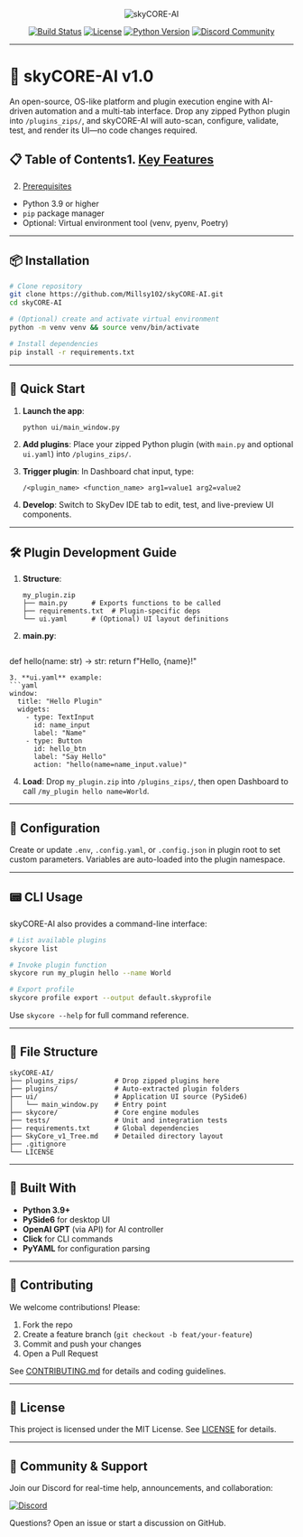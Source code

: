 <p align="center">
  <img src="https://via.placeholder.com/900x180.png?text=skyCORE-AI+Supreme" alt="skyCORE-AI" />
</p>

<p align="center">
  <a href="https://github.com/Millsy102/skyCORE-AI/actions"><img src="https://img.shields.io/badge/build-passing-brightgreen" alt="Build Status" /></a>
  <a href="https://github.com/Millsy102/skyCORE-AI/blob/main/LICENSE"><img src="https://img.shields.io/badge/license-MIT-blue.svg" alt="License" /></a>
  <a href="https://github.com/Millsy102/skyCORE-AI"><img src="https://img.shields.io/badge/python-3.9%2B-yellow.svg" alt="Python Version" /></a>
  <a href="https://discord.gg/m4ZCy2UbCY"><img src="https://img.shields.io/badge/discord-community-5865F2?logo=discord&logoColor=white" alt="Discord Community" /></a>
</p>

---

# 🚀 skyCORE-AI v1.0

An open-source, OS-like platform and plugin execution engine with AI-driven automation and a multi-tab interface. Drop any zipped Python plugin into `/plugins_zips/`, and skyCORE-AI will auto-scan, configure, validate, test, and render its UI—no code changes required.

## 📋 Table of Contents1. [Key Features](#-key-features)

2. [Prerequisites](#-prerequisites)

* Python 3.9 or higher
* `pip` package manager
* Optional: Virtual environment tool (venv, pyenv, Poetry)

---

## 📦 Installation

```bash
# Clone repository
git clone https://github.com/Millsy102/skyCORE-AI.git
cd skyCORE-AI

# (Optional) create and activate virtual environment
python -m venv venv && source venv/bin/activate

# Install dependencies
pip install -r requirements.txt
```

---

## 🚀 Quick Start

1. **Launch the app**:

   ```bash
   python ui/main_window.py
   ```
2. **Add plugins**: Place your zipped Python plugin (with `main.py` and optional `ui.yaml`) into `/plugins_zips/`.
3. **Trigger plugin**: In Dashboard chat input, type:

   ```text
   /<plugin_name> <function_name> arg1=value1 arg2=value2
   ```
4. **Develop**: Switch to SkyDev IDE tab to edit, test, and live-preview UI components.

---

## 🛠️ Plugin Development Guide

1. **Structure**:

   ```plaintext
   my_plugin.zip
   ├── main.py      # Exports functions to be called
   ├── requirements.txt  # Plugin-specific deps
   └── ui.yaml      # (Optional) UI layout definitions
   ```
2. **main.py**:

   ```python
   ```

def hello(name: str) -> str:
return f"Hello, {name}!"

````
3. **ui.yaml** example:
```yaml
window:
  title: "Hello Plugin"
  widgets:
    - type: TextInput
      id: name_input
      label: "Name"
    - type: Button
      id: hello_btn
      label: "Say Hello"
      action: "hello(name=name_input.value)"
````

4. **Load**: Drop `my_plugin.zip` into `/plugins_zips/`, then open Dashboard to call `/my_plugin hello name=World`.

---

## 🔧 Configuration

Create or update `.env`, `.config.yaml`, or `.config.json` in plugin root to set custom parameters. Variables are auto-loaded into the plugin namespace.

---

## 📟 CLI Usage

skyCORE-AI also provides a command-line interface:

```bash
# List available plugins
skycore list

# Invoke plugin function
skycore run my_plugin hello --name World

# Export profile
skycore profile export --output default.skyprofile
```

Use `skycore --help` for full command reference.

---

## 📂 File Structure

```plaintext
skyCORE-AI/
├── plugins_zips/         # Drop zipped plugins here
├── plugins/              # Auto-extracted plugin folders
├── ui/                   # Application UI source (PySide6)
│   └── main_window.py    # Entry point
├── skycore/              # Core engine modules
├── tests/                # Unit and integration tests
├── requirements.txt      # Global dependencies
├── SkyCore_v1_Tree.md    # Detailed directory layout
├── .gitignore
└── LICENSE
```

---

## 👑 Built With

* **Python 3.9+**
* **PySide6** for desktop UI
* **OpenAI GPT** (via API) for AI controller
* **Click** for CLI commands
* **PyYAML** for configuration parsing

---

## 🤝 Contributing

We welcome contributions! Please:

1. Fork the repo
2. Create a feature branch (`git checkout -b feat/your-feature`)
3. Commit and push your changes
4. Open a Pull Request

See [CONTRIBUTING.md](CONTRIBUTING.md) for details and coding guidelines.

---

## 📝 License

This project is licensed under the MIT License. See [LICENSE](LICENSE) for details.

---

## 💬 Community & Support

Join our Discord for real-time help, announcements, and collaboration:

[![Discord](https://img.shields.io/badge/Discord-Join%20Us-7289da?logo=discord\&logoColor=white)](https://discord.gg/m4ZCy2UbCY)

Questions? Open an issue or start a discussion on GitHub.
